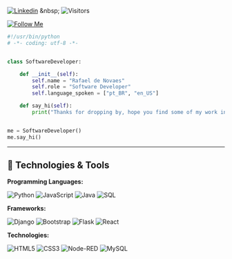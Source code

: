 
[![Linkedin](https://img.shields.io/badge/LinkedIn-0077B5?style=for-the-badge&logo=linkedin&logoColor=white)]([https://www.linkedin.com/](https://www.linkedin.com/in/rafael-nxd/))
&nbsp;
![Visitors](https://api.visitorbadge.io/api/visitors?path=https%3A%2F%2Fgithub.com%2Frafaelnxd&countColor=%23263759)

[<img src="(https://img.shields.io/badge/LinkedIn-0077B5?style=for-the-badge&logo=linkedin&logoColor=white" align="center" alt="Follow Me" title="Follow rafaelnxd on LinkedIn"/>](https://www.linkedin.com/in/rafael-nxd/)


```python
#!/usr/bin/python
# -*- coding: utf-8 -*-


class SoftwareDeveloper:

    def __init__(self):
        self.name = "Rafael de Novaes"
        self.role = "Software Developer"
        self.language_spoken = ["pt_BR", "en_US"]

    def say_hi(self):
        print("Thanks for dropping by, hope you find some of my work interesting.")


me = SoftwareDeveloper()
me.say_hi()
```

---

## 🔧 Technologies & Tools

**Programming Languages:**

![Python](https://img.shields.io/badge/-Python-000?&logo=Python)
![JavaScript](https://img.shields.io/badge/-JavaScript-000?&logo=JavaScript)
![Java](https://img.shields.io/badge/-Java-000?&logo=Java&logoColor=007396)
![SQL](https://img.shields.io/badge/-SQL-000?&logo=MySQL)


**Frameworks:**
<br>

![Django](https://img.shields.io/badge/django-%23092E20.svg?style=for-the-badge&logo=django&logoColor=white)
![Bootstrap](https://img.shields.io/badge/bootstrap-%238511FA.svg?style=for-the-badge&logo=bootstrap&logoColor=white)
![Flask](https://img.shields.io/badge/flask-%23000.svg?style=for-the-badge&logo=flask&logoColor=white)
![React](https://img.shields.io/badge/react-%2320232a.svg?style=for-the-badge&logo=react&logoColor=%2361DAFB)


**Technologies:**
<br>

![HTML5](https://img.shields.io/badge/html5-%23E34F26.svg?style=for-the-badge&logo=html5&logoColor=white)
![CSS3](https://img.shields.io/badge/css3-%231572B6.svg?style=for-the-badge&logo=css3&logoColor=white)
![Node-RED](https://img.shields.io/badge/Node--RED-%238F0000.svg?style=for-the-badge&logo=node-red&logoColor=white)
![MySQL](https://img.shields.io/badge/mysql-%2300f.svg?style=for-the-badge&logo=mysql&logoColor=white)


 

  ##
